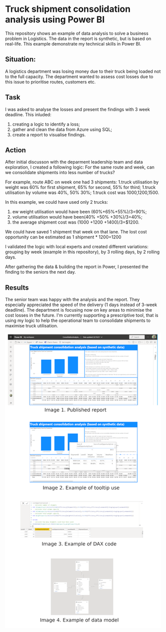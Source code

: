 # Truck shipment consolidation analysis using Power BI

This repository shows an example of data analysis to solve a business problem in Logistics. 
The data in the report is synthetic, but is based on real-life. 
This example demonstrate my technical skills in Power BI.

## Situation: 
A logistics department was losing money due to their truck being loaded not to the full capacity. 
The department wanted to assess cost losses due to this issue to prioritise routes, customers etc.

## Task
I was asked to analyse the losses and present the findings with 3 week deadline. 
This inluded: 
1. creating a logic to identify a loss; 
1. gather and clean the data from Azure using SQL;
1. create a report to visualise findings.

## Action
After initial discusson with the deparment leadership team and data exploration, I created a following logic:
For the same route and week, can we consolidate shipments into less number of trucks?

For example, route ABC on week one had 3 shipments:
1.truck utilisation by weight was 60% for first shipment, 65% for second, 55% for third;
1.truck utilisation by volume was 40%, 50% 30%;
1.truck cost was 1000,1200,1500. 

In this example, we could have used only 2 trucks:
1. ew weight utilisation would have been (60%+65%+55%)/3=90%;
1. volume  utilisation would have been(40% +50% +30%)/3=40%;
1. the average shipment cost was (1000 +1200 +1400)/3=$1200.

We could have saved 1 shipment that week on that lane. The lost cost opportunity can be estimated as 1 shipment * $1200=$1200

I validated the logic with local experts and created different variations: grouping by week (example in this repository), by 3 rolling days, by 2 rolling days. 

After gathering the data & building the report in Power, I presented the finding to the seniors the next day. 

## Results
The senior team was happy with the analysis and the report. 
They especially appreciated the speed of the delivery (1 days instead of 3-week deadline). 
The department is focusing now on key areas to minimise the cost losses in the future. 
I'm currently supporting a prescriptive tool, that is using my logic to help the operational team to consolidate shipments to maximise truck utilisation. 

![ConsolidationPowerBI](https://github.com/rosspetukhov/ConsolidationPowerBI/blob/main/ConsolidationPowerBI.PNG)

